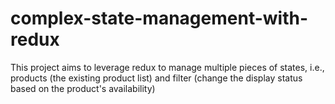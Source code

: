 # complex-state-management-with-redux

This project aims to leverage redux to manage multiple pieces of states, i.e., products (the existing product list) and filter (change the display status based on the product's availability)
